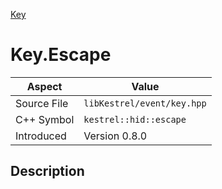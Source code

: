 [Key](index.md)
# Key.Escape
| Aspect | Value |
| --- | --- |
| Source File | `libKestrel/event/key.hpp` |
| C++ Symbol | `kestrel::hid::escape` |
| Introduced | Version 0.8.0 |
## Description
